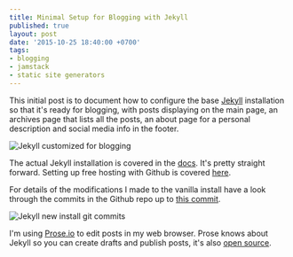 ```yaml
---
title: Minimal Setup for Blogging with Jekyll
published: true
layout: post
date: '2015-10-25 18:40:00 +0700'
tags:
- blogging
- jamstack
- static site generators
---
```


This initial post is to document how to configure the base [Jekyll](http://jekyllrb.com/) installation so that it's ready for blogging, with posts displaying on the main page, an archives page that lists all the posts, an about page for a personal description and social media info in the footer.

![Jekyll customized for blogging]({{site.baseurl}}/assets/images/customized-jekyll-for-blogging.png)

The actual Jekyll installation is covered in the [docs](http://jekyllrb.com/docs/quickstart/). It's pretty straight forward. Setting up free hosting with Github is covered [here](https://help.github.com/articles/using-jekyll-with-pages/).

For details of the modifications I made to the vanilla install have a look through the commits in the Github repo up to [this commit](https://github.com/mjgs/mjgs.github.io/commit/adf2a56ddf5427029ae0c65fe300e6e2a4366117).

![Jekyll new install git commits]({{site.baseurl}}/assets/images/github-jekyll-new-install-commits.png)

I'm using [Prose.io](http://prose.io/) to edit posts in my web browser. Prose knows about Jekyll so you can create drafts and publish posts, it's also [open source](https://github.com/prose/prose).